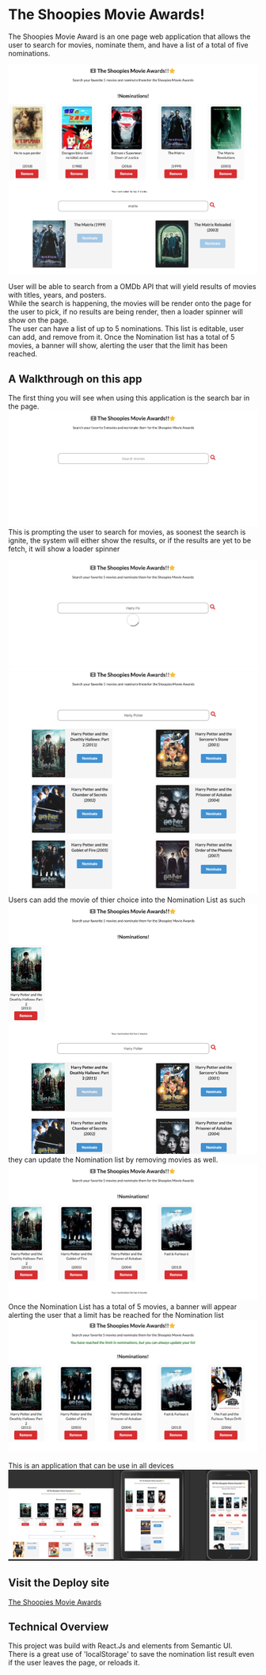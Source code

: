 # The Shoopies Movie Awards! 

The Shoopies Movie Award is an one page web application that allows the user to search for movies, nominate them, and have a list of a total of five nominations.

<a href='https://the-shoopies-awards.netlify.app/'><img src='public/assets/images/shoppies.png' alt='shoopies'></a>
<br>

User will be able to search from a OMDb API that will yield results of movies with titles, years, and posters. <br>
While the search is happening, the movies will be render onto the page for the user to pick, if no results are being render, then a loader spinner will show on the page. <br> The user can have a list of up to 5 nominations. This list is editable, user can add, and remove from it. Once the Nomination list has a total of 5 movies, a banner will show, alerting the user that the limit has been reached.


## A Walkthrough on this app

The first thing you will see when using this application is the search bar in the page. 
<img src='public/assets/images/startingApp.png' alt='search_bar'>
<br>
This is prompting the user to search for movies, as soonest the search is ignite, the system will either show the results, or if the results are yet to be fetch, it will show a loader spinner 

<img src='public/assets/images/loaderSpinner.png' alt='loader_spinner'>
<img src='public/assets/images/fetchingResults.png' alt='movie_results'>

<br>
Users can add the movie of thier choice into the Nomination List as such 
<img src='public/assets/images/addingToNomination.png' alt='Adding_Movies_to_Nomination_list'>
<br>
they can update the Nomination list by removing movies as well. 
<img src='public/assets/images/nominationList.png' alt='updating_Nomination_list'>
<br>
Once the Nomination List has a total of 5 movies, a banner will appear alerting the user that a limit has be reached for the Nomination list 
<img src='public/assets/images/reachLimitNomination.png' alt='Limit_on_Nominations'>
<br>
<br>
This is an application that can be use in all devices
<img src='public/assets/images/allDevices.png' alt='layout_all_devices'>


## Visit the Deploy site

<a href='https://the-shoopies-awards.netlify.app/'>The Shoopies Movie Awards </a>

## Technical Overview

This project was build with React.Js and elements from Semantic UI.<br>
There is a great use of 'localStorage' to save the nomination list result even if the user leaves the page, or reloads it.

